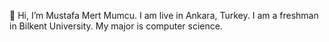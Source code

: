 👋 Hi, I’m Mustafa Mert Mumcu. I am live in Ankara, Turkey. I am a freshman in Bilkent University. My major is computer science.
